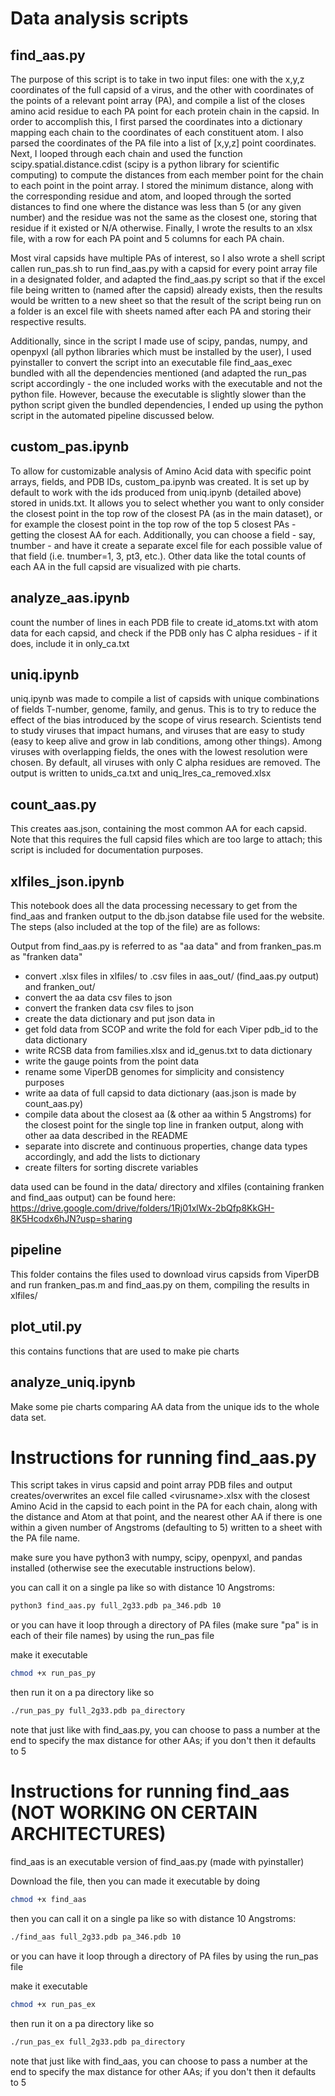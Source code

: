# Data analysis scripts

## find_aas.py

The purpose of this script is to take in two input files: one with the x,y,z coordinates of the full capsid of a virus, and the
other with coordinates of the points of a relevant point array (PA), and compile a list of the closes amino acid residue to
each PA point for each protein chain in the capsid. In order to accomplish this, I first parsed the coordinates into a
dictionary mapping each chain to the coordinates of each constituent atom. I also parsed the coordinates of the PA file
into a list of [x,y,z] point coordinates. Next, I looped through each chain and used the function scipy.spatial.distance.cdist (scipy is a python
library for scientific computing) to compute the distances from each member point for the chain to each point in the
point array. I stored the minimum distance, along with the corresponding residue and atom, and looped through the sorted
distances to find one where the distance was less than 5 (or any given number) and the residue was not the same as the closest one, storing
that residue if it existed or N/A otherwise. Finally, I wrote the results to an xlsx file, with a row for each PA point
and 5 columns for each PA chain.

Most viral capsids have multiple PAs of interest, so I also wrote a shell script callen run_pas.sh to run find_aas.py with a capsid for
every point array file in a designated folder, and adapted the find_aas.py script so that if the excel file being
written to (named after the capsid) already exists, then the results would be written to a new sheet so that the result
of the script being run on a folder is an excel file with sheets named after each PA and storing their respective
results.

Additionally, since in the script I made use of scipy, pandas, numpy, and openpyxl (all python libraries which must be
installed by the user), I used pyinstaller to convert the script into an executable file find_aas_exec bundled with all
the dependencies mentioned (and adapted the run_pas script accordingly - the one included works with the executable and
not the python file. However, because the executable is slightly slower than the python script given the bundled dependencies, I ended up using the python script in the automated pipeline discussed below.

## custom_pas.ipynb

To allow for customizable analysis of Amino Acid data with specific point arrays, fields, and PDB IDs, custom_pa.ipynb was created. It is set up by default to work with the ids produced from uniq.ipynb (detailed above) stored in unids.txt. It allows you to select whether you want to only consider the closest point in the top row of the closest PA (as in the main dataset), or for example the closest point in the top row of the top 5 closest PAs - getting the closest AA for each. Additionally, you can choose a field - say, tnumber - and have it create a separate excel file for each possible value of that field (i.e. tnumber=1, 3, pt3, etc.). Other data like the total counts of each AA in the full capsid are visualized with pie charts.

## analyze_aas.ipynb

count the number of lines in each PDB file to create id_atoms.txt with atom data for each capsid, and check if the PDB
only has C alpha residues - if it does, include it in only_ca.txt

## uniq.ipynb

uniq.ipynb was made to compile a list of capsids with unique combinations of fields T-number, genome, family, and genus.
This is to try to reduce the effect of the bias introduced by the scope of virus research. Scientists tend to study
viruses that impact humans, and viruses that are easy to study (easy to keep alive and grow in lab conditions, among
other things). Among viruses with overlapping fields, the ones with the lowest resolution were chosen. By default, all
viruses with only C alpha residues are removed. The output is
written to unids_ca.txt and uniq_lres_ca_removed.xlsx

## count_aas.py

This creates aas.json, containing the most common AA for each capsid. Note that this requires the full capsid files
which are too large to attach; this script is included for documentation purposes.

## xlfiles_json.ipynb

This notebook does all the data processing necessary to get from the find_aas and franken output to the db.json databse
file used for the website. The steps (also included at the top of the file) are as follows:

Output from find_aas.py is referred to as "aa data" and from franken_pas.m as "franken data"
- convert .xlsx files in xlfiles/ to .csv files in aas_out/ (find_aas.py output) and franken_out/
- convert the aa data csv files to json
- convert the franken data csv files to json
- create the data dictionary and put json data in
- get fold data from SCOP and write the fold for each Viper pdb_id to the data dictionary
- write RCSB data from families.xlsx and id_genus.txt to data dictionary
- write the gauge points from the point data
- rename some ViperDB genomes for simplicity and consistency purposes
- write aa data of full capsid to data dictionary (aas.json is made by count_aas.py)
- compile data about the closest aa (& other aa within 5 Angstroms) for the closest point for the single top line in franken output, along with other aa data described in the README
- separate into discrete and continuous properties, change data types accordingly, and add the lists to dictionary
- create filters for sorting discrete variables

data used can be found in the data/ directory
and xlfiles (containing franken and find_aas output) can be found here: https://drive.google.com/drive/folders/1Rj01xlWx-2bQfp8KkGH-8K5Hcodx6hJN?usp=sharing

## pipeline

This folder contains the files used to download virus capsids from ViperDB and run franken_pas.m and find_aas.py on
them, compiling the results in xlfiles/

## plot_util.py

this contains functions that are used to make pie charts

## analyze_uniq.ipynb

Make some pie charts comparing AA data from the unique ids to the whole data set.

# Instructions for running find_aas.py

This script takes in virus capsid and point array PDB files and output creates/overwrites an excel file called
\<virusname\>.xlsx
with the closest Amino Acid in the capsid to each point in the PA for each chain, along with the distance and Atom at that point, and
the nearest other AA if there is one within a given number of Angstroms (defaulting to 5) written to a sheet with the PA file name.

make sure you have python3 with numpy, scipy, openpyxl, and pandas installed (otherwise see the executable instructions
below).

you can call it on a single pa like so with distance 10 Angstroms:

```bash
python3 find_aas.py full_2g33.pdb pa_346.pdb 10
```
or you can have it loop through a directory of PA files (make sure "pa" is in each of their file names) by using the run_pas file

make it executable
```bash
chmod +x run_pas_py
```

then run it on a pa directory like so
```bash
./run_pas_py full_2g33.pdb pa_directory
```

note that just like with find_aas.py, you can choose to pass a number at the end to specify the max distance for other AAs;
if you don't then it defaults to 5

# Instructions for running find_aas (NOT WORKING ON CERTAIN ARCHITECTURES)

find_aas is an executable version of find_aas.py (made with pyinstaller)

Download the file, then you can made it executable by doing

```bash
chmod +x find_aas
```

then you can call it on a single pa like so with distance 10 Angstroms:

```bash
./find_aas full_2g33.pdb pa_346.pdb 10
```

or you can have it loop through a directory of PA files by using the run_pas file

make it executable
```bash
chmod +x run_pas_ex
```

then run it on a pa directory like so
```bash
./run_pas_ex full_2g33.pdb pa_directory
```

note that just like with find_aas, you can choose to pass a number at the end to specify the max distance for other AAs;
if you don't then it defaults to 5

